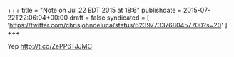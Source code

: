 +++
title = "Note on Jul 22 EDT 2015 at 18:6"
publishdate = 2015-07-22T22:06:04+00:00
draft = false
syndicated = [ 'https://twitter.com/chrisjohndeluca/status/623977337680457700?s=20' ]
+++

Yep http://t.co/ZePP6TJJMC

